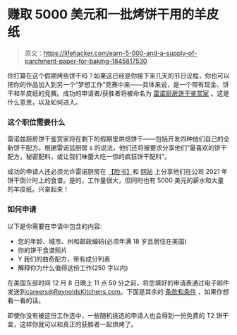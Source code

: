 # 赚取 5000 美元和一批烤饼干用的羊皮纸

> 原文：<https://lifehacker.com/earn-5-000-and-a-supply-of-parchment-paper-for-baking-1845817530>

你打算在这个假期烤些饼干吗？如果这已经是你接下来几天的节日议程，你也可以把你的作品加入到另一个“梦想工作”竞赛中来——具体来说，是一个带有现金、饼干和羊皮纸的竞赛。成功的申请者/获胜者将被命名为 [雷诺厨房饼干鉴赏家](https://www.reynoldskitchens.com/tips/reynolds-kitchens-looking-cookie-connoisseur/) 。这是什么意思，以及如何进入。



### 这个职位需要什么

雷诺兹厨房饼干鉴赏家将在剩下的假期里烘焙饼干——包括开发四种他们自己的全新饼干配方。根据雷诺兹厨房 s 的说法，他们还将被要求分享他们“最喜欢的饼干配方，秘密配料，或让我们味蕾大吃一惊的疯狂饼干配料”。

成功的申请人还必须允许雷诺厨房在 [【脸书】](https://www.facebook.com/ReynoldsBrands)和 [网站](https://www.reynoldskitchens.com/collection/cookie-countdown-2021/) 上分享他们在公司 2021 年饼干倒计时上的食谱。是的，工作量很大，但同时也有 5000 美元的薪水和大量的羊皮纸。兴奋起来！

### 如何申请

以下是你需要在申请中包含的内容:

*   您的年龄、城市、州和邮政编码(必须年满 18 岁且居住在美国)
*   你的饼干食谱照片
*   Y 我们的曲奇配方，带有成分列表
*   解释你为什么值得这份工作(250 字以内)

在美国东部时间 12 月 8 日晚上 11 点 59 分之前，将您填好的申请表通过电子邮件发送到[careers@ReynoldsKitchens.com](mailto:careers@ReynoldsKitchens.com)。下面是其余的 [条款和条件](https://drive.google.com/file/d/1x9OXwucO51BjEOKaL8qtVm-jSmfYu5We/view) ，如果你想看一看的话。

即使你没有被这份工作选中，一些随机挑选的申请人也会得到一份免费的 T2 饼干盒，这样你就可以和真正的获胜者一起烘烤了。